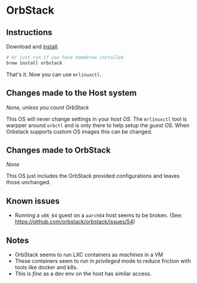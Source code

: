 # OrbStack

## Instructions

Download and [install](https://docs.orbstack.dev/quick-start).

```sh
# Or just run if you have homebrew installed
brew install orbstack
```

That's it. Now you can use `mrlinuxctl`.

## Changes made to the Host system

_None, unless you count OrbStack_

This OS will never change settings in your _host OS_. The 
`mrlinuxctl` tool is warpper around `orbctl` and is only there
to help setup the _guest OS_. When Orbstack supports custom 
OS images this can be changed.

## Changes made to OrbStack

_None_

This OS just includes the OrbStack provided configurations
and leaves those unchanged.

## Known issues

- Running a `x86_64` guest on a `aarch64` host seems to be broken. (See: https://github.com/orbstack/orbstack/issues/54)

## Notes

- OrbStack seems to run LXC containers as _machines_ in a VM
- These containers seem to run in _privileged_ mode to reduce friction with tools like docker and k8s.
- This is _fine_ as a dev env on the host has similar access.

